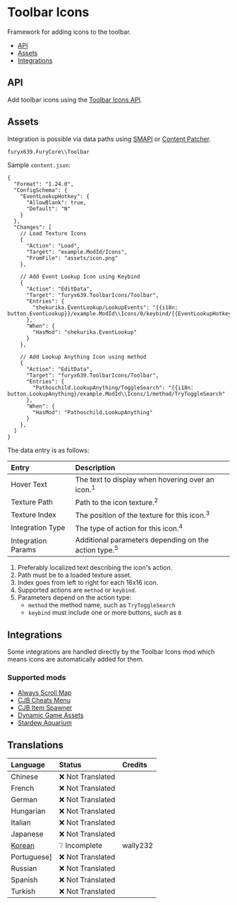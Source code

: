 # Toolbar Icons

Framework for adding icons to the toolbar.

* [API](#api)
* [Assets](#assets)
* [Integrations](#integrations)

## API

Add toolbar icons using the [Toolbar Icons API](../Common/Integrations/ToolbarIcons/IToolbarIconsApi.cs).

## Assets

Integration is possible via data paths using
[SMAPI](https://stardewvalleywiki.com/Modding:Modder_Guide/APIs/Content#Edit_a_game_asset) or
[Content Patcher](https://github.com/Pathoschild/StardewMods/blob/develop/ContentPatcher/docs/author-guide.md).

`furyx639.FuryCore\\Toolbar`

Sample `content.json`:

```jsonc
{
  "Format": "1.24.0",
  "ConfigSchema": {
    "EventLookupHotkey": {
      "AllowBlank": true,
      "Default": "N"
    }
  },
  "Changes": [
    // Load Texture Icons
    {
      "Action": "Load",
      "Target": "example.ModId/Icons",
      "FromFile": "assets/icon.png"
    },

    // Add Event Lookup Icon using Keybind
    {
      "Action": "EditData",
      "Target": "furyx639.ToolbarIcons/Toolbar",
      "Entries": {
        "shekurika.EventLookup/LookupEvents": "{{i18n: button.EventLookup}}/example.ModId\\Icons/0/keybind/{{EventLookupHotkey}}"
      },
      "When": {
        "HasMod": "shekurika.EventLookup"
      }
    },

    // Add Lookup Anything Icon using method
    {
      "Action": "EditData",
      "Target": "furyx639.ToolbarIcons/Toolbar",
      "Entries": {
        "Pathoschild.LookupAnything/ToggleSearch": "{{i18n: button.LookupAnything}/example.ModId\\Icons/1/method/TryToggleSearch"
      },
      "When": {
        "HasMod": "Pathoschild.LookupAnything"
      }
    },
  ]
}
```

The data entry is as follows:


| Entry                  | Description                                                     |
|:-----------------------|:----------------------------------------------------------------|
| Hover Text             | The text to display when hovering over an icon.<sup>1</sup>     |
| Texture Path           | Path to the icon texture.<sup>2</sup>                           |
| Texture Index          | The position of the texture for this icon.<sup>3</sup>          |
| Integration Type       | The type of action for this icon.<sup>4</sup>                   |
| Integration Params     | Additional parameters depending on the action type.<sup>5</sup> |                                                                           |

1. Preferably localized text describing the icon's action.
2. Path must be to a loaded texture asset.
3. Index goes from left to right for each 16x16 icon.
4. Supported actions are `method` or `keybind`.
5. Parameters depend on the action type:
   * `method` the method name, such as `TryToggleSearch`
   * `keybind` must include one or more buttons, such as `B`

## Integrations

Some integrations are handled directly by the Toolbar Icons mod which means icons are automatically added for them.

### Supported mods

* [Always Scroll Map](https://www.nexusmods.com/stardewvalley/mods/2733)
* [CJB Cheats Menu](https://www.nexusmods.com/stardewvalley/mods/4)
* [CJB Item Spawner](https://www.nexusmods.com/stardewvalley/mods/93)
* [Dynamic Game Assets](https://www.nexusmods.com/stardewvalley/mods/9365)
* [Stardew Aquarium](https://www.nexusmods.com/stardewvalley/mods/6372)

## Translations

| Language               | Status            | Credits  |
|:-----------------------|:------------------|:---------|
| Chinese                | ❌️ Not Translated |          |
| French                 | ❌️ Not Translated |          |
| German                 | ❌️ Not Translated |          |
| Hungarian              | ❌️ Not Translated |          |
| Italian                | ❌️ Not Translated |          |
| Japanese               | ❌️ Not Translated |          |
| [Korean](i18n/ko.json) | ❔ Incomplete      | wally232 |
| Portuguese]            | ❌️ Not Translated |          |
| Russian                | ❌️ Not Translated |          |
| Spanish                | ❌️ Not Translated |          |
| Turkish                | ❌️ Not Translated |          |